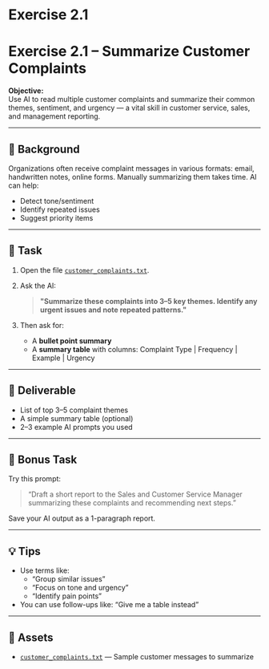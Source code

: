 # Exercise 2.1

# Exercise 2.1 – Summarize Customer Complaints

**Objective:**  
Use AI to read multiple customer complaints and summarize their common themes, sentiment, and urgency — a vital skill in customer service, sales, and management reporting.

---

## 🧠 Background

Organizations often receive complaint messages in various formats: email, handwritten notes, online forms. Manually summarizing them takes time. AI can help:
- Detect tone/sentiment
- Identify repeated issues
- Suggest priority items

---

## 📝 Task

1. Open the file [`customer_complaints.txt`](assets/customer_complaints.txt).
2. Ask the AI:

   > **"Summarize these complaints into 3–5 key themes. Identify any urgent issues and note repeated patterns."**

3. Then ask for:
   - A **bullet point summary**
   - A **summary table** with columns: Complaint Type | Frequency | Example | Urgency

---

## 🎯 Deliverable

- List of top 3–5 complaint themes
- A simple summary table (optional)
- 2–3 example AI prompts you used

---

## 🔁 Bonus Task

Try this prompt:
> “Draft a short report to the Sales and Customer Service Manager summarizing these complaints and recommending next steps.”

Save your AI output as a 1-paragraph report.

---

## 💡 Tips

- Use terms like:
  - “Group similar issues”
  - “Focus on tone and urgency”
  - “Identify pain points”
- You can use follow-ups like: “Give me a table instead”

---

## 📁 Assets

- [`customer_complaints.txt`](assets/customer_complaints.txt) — Sample customer messages to summarize
